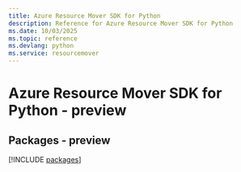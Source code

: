 ```yaml
---
title: Azure Resource Mover SDK for Python
description: Reference for Azure Resource Mover SDK for Python
ms.date: 10/03/2025
ms.topic: reference
ms.devlang: python
ms.service: resourcemover
---
```

# Azure Resource Mover SDK for Python - preview
## Packages - preview
[!INCLUDE [packages](resource-mover-index.md)]